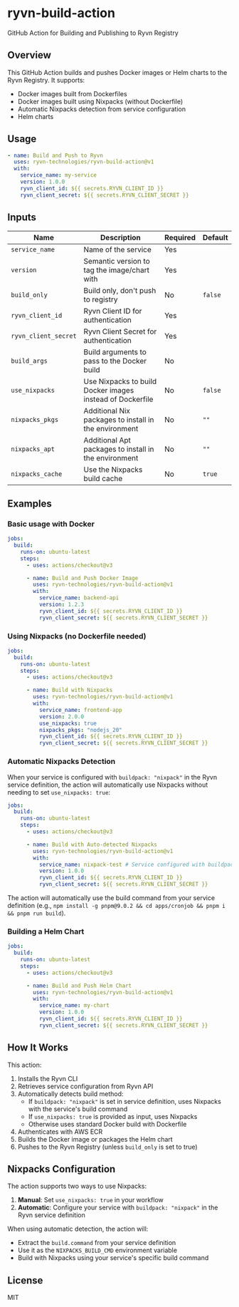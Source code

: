# ryvn-build-action

GitHub Action for Building and Publishing to Ryvn Registry

## Overview

This GitHub Action builds and pushes Docker images or Helm charts to the Ryvn Registry. It supports:

- Docker images built from Dockerfiles
- Docker images built using Nixpacks (without Dockerfile)
- Automatic Nixpacks detection from service configuration
- Helm charts

## Usage

```yaml
- name: Build and Push to Ryvn
  uses: ryvn-technologies/ryvn-build-action@v1
  with:
    service_name: my-service
    version: 1.0.0
    ryvn_client_id: ${{ secrets.RYVN_CLIENT_ID }}
    ryvn_client_secret: ${{ secrets.RYVN_CLIENT_SECRET }}
```

## Inputs

| Name                 | Description                                               | Required | Default |
| -------------------- | --------------------------------------------------------- | -------- | ------- |
| `service_name`       | Name of the service                                       | Yes      |         |
| `version`            | Semantic version to tag the image/chart with              | Yes      |         |
| `build_only`         | Build only, don't push to registry                        | No       | `false` |
| `ryvn_client_id`     | Ryvn Client ID for authentication                         | Yes      |         |
| `ryvn_client_secret` | Ryvn Client Secret for authentication                     | Yes      |         |
| `build_args`         | Build arguments to pass to the Docker build               | No       |         |
| `use_nixpacks`       | Use Nixpacks to build Docker images instead of Dockerfile | No       | `false` |
| `nixpacks_pkgs`      | Additional Nix packages to install in the environment     | No       | `""`    |
| `nixpacks_apt`       | Additional Apt packages to install in the environment     | No       | `""`    |
| `nixpacks_cache`     | Use the Nixpacks build cache                              | No       | `true`  |

## Examples

### Basic usage with Docker

```yaml
jobs:
  build:
    runs-on: ubuntu-latest
    steps:
      - uses: actions/checkout@v3

      - name: Build and Push Docker Image
        uses: ryvn-technologies/ryvn-build-action@v1
        with:
          service_name: backend-api
          version: 1.2.3
          ryvn_client_id: ${{ secrets.RYVN_CLIENT_ID }}
          ryvn_client_secret: ${{ secrets.RYVN_CLIENT_SECRET }}
```

### Using Nixpacks (no Dockerfile needed)

```yaml
jobs:
  build:
    runs-on: ubuntu-latest
    steps:
      - uses: actions/checkout@v3

      - name: Build with Nixpacks
        uses: ryvn-technologies/ryvn-build-action@v1
        with:
          service_name: frontend-app
          version: 2.0.0
          use_nixpacks: true
          nixpacks_pkgs: "nodejs_20"
          ryvn_client_id: ${{ secrets.RYVN_CLIENT_ID }}
          ryvn_client_secret: ${{ secrets.RYVN_CLIENT_SECRET }}
```

### Automatic Nixpacks Detection

When your service is configured with `buildpack: "nixpack"` in the Ryvn service definition, the action will automatically use Nixpacks without needing to set `use_nixpacks: true`:

```yaml
jobs:
  build:
    runs-on: ubuntu-latest
    steps:
      - uses: actions/checkout@v3

      - name: Build with Auto-detected Nixpacks
        uses: ryvn-technologies/ryvn-build-action@v1
        with:
          service_name: nixpack-test # Service configured with buildpack: "nixpack"
          version: 1.0.0
          ryvn_client_id: ${{ secrets.RYVN_CLIENT_ID }}
          ryvn_client_secret: ${{ secrets.RYVN_CLIENT_SECRET }}
```

The action will automatically use the build command from your service definition (e.g., `npm install -g pnpm@9.0.2 && cd apps/cronjob && pnpm i && pnpm run build`).

### Building a Helm Chart

```yaml
jobs:
  build:
    runs-on: ubuntu-latest
    steps:
      - uses: actions/checkout@v3

      - name: Build and Push Helm Chart
        uses: ryvn-technologies/ryvn-build-action@v1
        with:
          service_name: my-chart
          version: 1.0.0
          ryvn_client_id: ${{ secrets.RYVN_CLIENT_ID }}
          ryvn_client_secret: ${{ secrets.RYVN_CLIENT_SECRET }}
```

## How It Works

This action:

1. Installs the Ryvn CLI
2. Retrieves service configuration from Ryvn API
3. Automatically detects build method:
   - If `buildpack: "nixpack"` is set in service definition, uses Nixpacks with the service's build command
   - If `use_nixpacks: true` is provided as input, uses Nixpacks
   - Otherwise uses standard Docker build with Dockerfile
4. Authenticates with AWS ECR
5. Builds the Docker image or packages the Helm chart
6. Pushes to the Ryvn Registry (unless `build_only` is set to true)

## Nixpacks Configuration

The action supports two ways to use Nixpacks:

1. **Manual**: Set `use_nixpacks: true` in your workflow
2. **Automatic**: Configure your service with `buildpack: "nixpack"` in the Ryvn service definition

When using automatic detection, the action will:

- Extract the `build.command` from your service definition
- Use it as the `NIXPACKS_BUILD_CMD` environment variable
- Build with Nixpacks using your service's specific build command

## License

MIT

